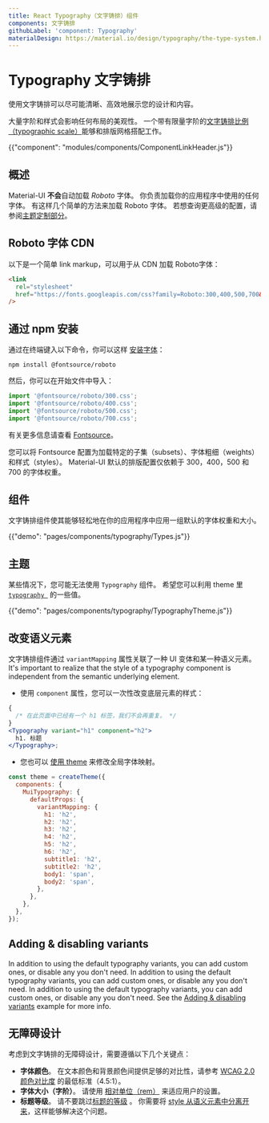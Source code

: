 ```yaml
---
title: React Typography（文字铸排）组件
components: 文字铸排
githubLabel: 'component: Typography'
materialDesign: https://material.io/design/typography/the-type-system.html
---
```


# Typography 文字铸排

<p class="description">使用文字铸排可以尽可能清晰、高效地展示您的设计和内容。</p>

大量字阶和样式会影响任何布局的美观性。 一个带有限量字阶的[文字铸排比例（typographic scale）](https://material.io/design/typography/#type-scale)能够和排版网格搭配工作。

{{"component": "modules/components/ComponentLinkHeader.js"}}

## 概述

Material-UI **不会**自动加载 *Roboto* 字体。 你负责加载你的应用程序中使用的任何字体。 有这样几个简单的方法来加载 Roboto 字体。 若想查询更高级的配置，请参阅[主题定制部分](/customization/typography/)。

## Roboto 字体 CDN

以下是一个简单 link markup，可以用于从 CDN 加载 Roboto字体：

```html
<link
  rel="stylesheet"
  href="https://fonts.googleapis.com/css?family=Roboto:300,400,500,700&display=swap"
/>
```

## 通过 npm 安装

通过在终端键入以下命令，你可以这样 [安装字体](https://www.npmjs.com/package/@fontsource/roboto)：

`npm install @fontsource/roboto`

然后，你可以在开始文件中导入：

```js
import '@fontsource/roboto/300.css';
import '@fontsource/roboto/400.css';
import '@fontsource/roboto/500.css';
import '@fontsource/roboto/700.css';
```

有关更多信息请查看 [Fontsource](https://github.com/fontsource/fontsource)。

您可以将 Fontsource 配置为加载特定的子集（subsets）、字体粗细（weights）和样式（styles）。 Material-UI 默认的排版配置仅依赖于 300，400，500 和 700 的字体权重。

## 组件

文字铸排组件使其能够轻松地在你的应用程序中应用一组默认的字体权重和大小。

{{"demo": "pages/components/typography/Types.js"}}

## 主题

某些情况下，您可能无法使用 `Typography` 组件。 希望您可以利用 theme 里 [`typography `](/customization/default-theme/?expand-path=$.typography) 的一些值。

{{"demo": "pages/components/typography/TypographyTheme.js"}}

## 改变语义元素

文字铸排组件通过 `variantMapping` 属性关联了一种 UI 变体和某一种语义元素。 It's important to realize that the style of a typography component is independent from the semantic underlying element.

- 使用 `component` 属性，您可以一次性改变底层元素的样式：

```jsx
{
  /* 在此页面中已经有一个 h1 标签，我们不会再重复。 */
}
<Typography variant="h1" component="h2">
  h1. 标题
</Typography>;
```

- 您也可以 [使用 theme](/customization/theme-components/#default-props) 来修改全局字体映射。

```js
const theme = createTheme({
  components: {
    MuiTypography: {
      defaultProps: {
        variantMapping: {
          h1: 'h2',
          h2: 'h2',
          h3: 'h2',
          h4: 'h2',
          h5: 'h2',
          h6: 'h2',
          subtitle1: 'h2',
          subtitle2: 'h2',
          body1: 'span',
          body2: 'span',
        },
      },
    },
  },
});
```

## Adding & disabling variants

In addition to using the default typography variants, you can add custom ones, or disable any you don't need. In addition to using the default typography variants, you can add custom ones, or disable any you don't need. In addition to using the default typography variants, you can add custom ones, or disable any you don't need. See the [Adding & disabling variants](/customization/typography/#adding-amp-disabling-variants) example for more info.

## 无障碍设计

考虑到文字铸排的无障碍设计，需要遵循以下几个关键点：

- **字体颜色**。 在文本颜色和背景颜色间提供足够的对比性，请参考 [WCAG 2.0 颜色对比度](https://www.w3.org/TR/UNDERSTANDING-WCAG20/visual-audio-contrast-contrast.html) 的最低标准（4.5:1）。
- **字体大小（字阶）**。 请使用 [相对单位（rem）](/customization/typography/#font-size) 来适应用户的设置。
- **标题等级**。 请不要跳过[标题的等级](https://www.w3.org/WAI/tutorials/page-structure/headings/) 。 你需要将 [ style 从语义元素中分离开来](#changing-the-semantic-element)，这样能够解决这个问题。
